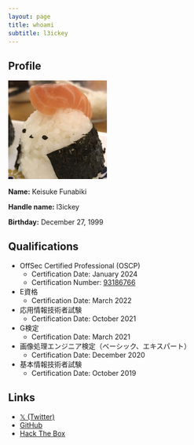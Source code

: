```yaml
---
layout: page
title: whoami
subtitle: l3ickey
---
```


## Profile

<img src="/assets/img/avatar-icon.JPG" alt="icon" style="zoom:25%;" />

**Name:** Keisuke Funabiki

**Handle name:** l3ickey

**Birthday:** December 27, 1999

## Qualifications

- OffSec Certified Professional (OSCP)
  - Certification Date: January 2024
  - Certification Number: [93186766](https://www.credential.net/cc43346b-0593-4479-976c-533b779ddb77)
- E資格
  - Certification Date: March 2022
- 応用情報技術者試験
  - Certification Date: October 2021
- G検定
  - Certification Date: March 2021
- 画像処理エンジニア検定（ベーシック、エキスパート）
  - Certification Date: December 2020
- 基本情報技術者試験
  - Certification Date: October 2019

## Links

- [𝕏 (Twitter)](https://twitter.com/l3ickey)
- [GitHub](https://github.com/l3ickey)
- [Hack The Box](https://app.hackthebox.com/profile/#678402)
